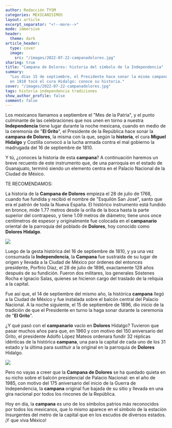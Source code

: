 ```yaml
---
author: Redacción TYSM
categories: MEXICANISIMOS
layout: article
excerpt_separator: "<!--more-->"
mode: immersive
header:
  theme: dark
article_header:
  type: cover
  image:
    src: "/images/2022-07-22-campanadolores.jpg"
sharing: true
title: "Campana de Dolores: historia del símbolo de la Independencia"
summary:
  "Los días 15 de septiembre, el Presidente hace sonar la misma campana que
  en 1810 tocó el cura Hidalgo: conoce su historia."
cover: "/images/2022-07-22-campanadolores.jpg"
tags: historia independencia tradiciones
show_author_profile: false
comment: false
---
```


Los mexicanos llamamos a septiembre el "Mes de la Patria", y el punto culminante de las celebraciones que nos unen en torno a nuestra **Independencia** tiene lugar durante la noche mexicana, cuando en medio de la ceremonia de "**El Grito**", el Presidente de la República hace sonar la **campana de Dolores**, la misma con la que, según la **historia**, el cura **Miguel Hidalgo** y Costilla convocó a la lucha armada contra el mal gobierno la madrugada del 16 de septiembre de 1810.

Y tú, ¿conoces la historia de esta **campana**? A continuación haremos un breve recuento de este instrumento que, de una parroquia en el estado de Guanajuato, terminó siendo un elemento centra en el Palacio Nacional de la Ciudad de México.

TE RECOMENDAMOS:

La historia de la **Campana de Dolores** empieza el 28 de julio de 1768, cuando fue fundida y recibió el nombre de "Esquilón San José", santo que era el patrón de toda la Nueva España. El histórico instrumento está fundido en bronce, mide 1.77 metros desde la orilla de la boca hasta la parte superior del contrapeso, y tiene 1.09 metros de diámetro; tiene unos once centímetros de espesor y originalmente fue colocada en el **campanario** oriental de la parroquia del poblado de **Dolores**, hoy conocido como **Dolores Hidalgo**.

![](https://upload.wikimedia.org/wikipedia/commons/thumb/1/17/Plaza_de_Dolores.JPG/1024px-Plaza_de_Dolores.JPG)

Luego de la gesta histórica del 16 de septiembre de 1810, y ya una vez consumada la **Independencia**, la **Campana** fue sustraída de su lugar de origen y llevada a la Ciudad de México por órdenes del entonces presidente, Porfirio Díaz, el 28 de julio de 1896, exactamente 128 años después de su fundición. Fueron dos militares, los generales Sóstenes Rocha e Ignacio Salas, quienes se hicieron cargo del traslado de la reliquia a la capital.

Fue así que, el 14 de septiembre del mismo año, la histórica **campana** llegó a la Ciudad de México y fue instalada sobre el balcón central del Palacio Nacional. A la noche siguiente, el 15 de septiembre de 1896, dio inicio de la tradición de que el Presidente en turno la haga sonar durante la ceremonia de "**El Grito**".

¿Y qué pasó con el **campanario** vacío en **Dolores** Hidalgo? Tuvieron que pasar muchos años para que, en 1960 y con motivo del 150 aniversario del Grito, el presidente Adolfo López Mateos ordenara fundir 32 réplicas idénticas de la histórica **campana**, una para la capital de cada uno de los 31 estado y la última para sustituir a la original en la parroquia de **Dolores** Hidalgo.

![](https://upload.wikimedia.org/wikipedia/commons/thumb/6/6a/REPLICA_CAMPANA_DE_DOLORES.jpg/1024px-REPLICA_CAMPANA_DE_DOLORES.jpg)

Pero no vayas a creer que la **Campana de Dolores** se ha quedado quieta en su nicho sobre el balcón presidencial de Palacio Nacional: en el año de 1985, con motivo del 175 aniversario del inicio de la Guerra de Independencia, la **campana** original fue bajada de su sitio y llevada en una gira nacional por todos los rincones de la República.

Hoy en día, la **campana** es uno de los símbolos patrios más reconocidos por todos los mexicanos, que lo mismo aparece en el símbolo de la estación Insurgentes del metro de la capital que en los escudos de diversos estados. ¡Y que viva México!
